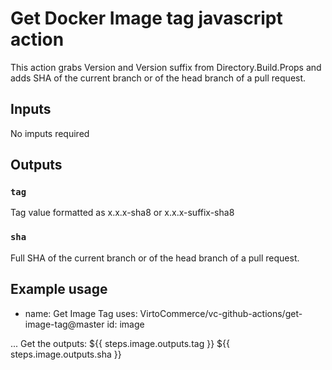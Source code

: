 # Get Docker Image tag javascript action

This action grabs Version and Version suffix from Directory.Build.Props and adds SHA of the current branch or of the head branch of a pull request. 

## Inputs

No imputs required

## Outputs

### `tag`

Tag value formatted as x.x.x-sha8 or x.x.x-suffix-sha8
### `sha`

Full SHA of the current branch or of the head branch of a pull request. 

## Example usage

- name: Get Image Tag
  uses: VirtoCommerce/vc-github-actions/get-image-tag@master
  id: image
  
...
Get the outputs:
${{ steps.image.outputs.tag }}
${{ steps.image.outputs.sha }}
